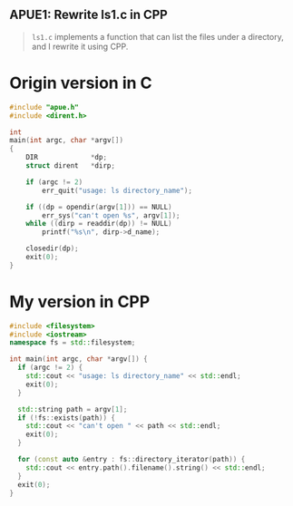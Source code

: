 ## APUE1: Rewrite ls1.c in CPP

> `ls1.c` implements a function that can list the files under a directory, and I rewrite it using CPP.

# Origin version in C

```C
#include "apue.h"
#include <dirent.h>

int
main(int argc, char *argv[])
{
	DIR				*dp;
	struct dirent	*dirp;

	if (argc != 2)
		err_quit("usage: ls directory_name");

	if ((dp = opendir(argv[1])) == NULL)
		err_sys("can't open %s", argv[1]);
	while ((dirp = readdir(dp)) != NULL)
		printf("%s\n", dirp->d_name);

	closedir(dp);
	exit(0);
}

```

# My version in CPP

```CPP
#include <filesystem>
#include <iostream>
namespace fs = std::filesystem;

int main(int argc, char *argv[]) {
  if (argc != 2) {
    std::cout << "usage: ls directory_name" << std::endl;
    exit(0);
  }

  std::string path = argv[1];
  if (!fs::exists(path)) {
    std::cout << "can't open " << path << std::endl;
    exit(0);
  }

  for (const auto &entry : fs::directory_iterator(path)) {
    std::cout << entry.path().filename().string() << std::endl;
  }
  exit(0);
}
```
